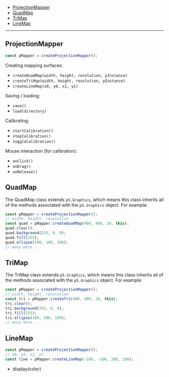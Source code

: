 
  - [ProjectionMapper](#projectionmapper)
  - [QuadMap](#quadmap)
  - [TriMap](#trimap)
  - [LineMap](#linemap)

---

## ProjectionMapper

```javascript
const pMapper = createProjectionMapper();
```
  
Creating mapping surfaces:
* `createQuadMap(width, height, resolution, pInstance)`
* `createTriMap(width, height, resolution, pInstance)`
* `createLineMap(x0, y0, x1, y1)`
  
Saving / loading:
* `save()`
* `load(directory)`
  
Calibrating:
* `startCalibration()`
* `stopCalibration()`
* `toggleCalibration()`
  
Mouse interaction (for calibration):
* `onClick()`
* `onDrag()`
* `onRelease()`



## QuadMap

The QuadMap class extends `p5.Graphics`, which means this class inherits all of the methods associated with the `p5.Graphics` object. For example:

```javascript
const pMapper = createProjectionMapper();
// width, height, resolution
const quad = pMapper.createQuadMap(400, 400, 20, this);
quad.clear();
quad.background(255, 0, 0);
quad.fill(255);
quad.ellipse(100, 100, 100);
// many more ...
```

## TriMap

The TriMap class extends `p5.Graphics`, which means this class inherits all of the methods associated with the `p5.Graphics` object. For example:

```javascript
const pMapper = createProjectionMapper();
// width, height, resolution
const tri = pMapper.createTri(400, 400, 20, this);
tri.clear();
tri.background(255, 0, 0);
tri.fill(255);
tri.ellipse(100, 100, 100);
// many more ...
```

## LineMap

```javascript
const pMapper = createProjectionMapper();
// x0, y0, x1, y1
const line = pMapper.createLineMap(-100, -100, 200, 200);
```

* display(color)
